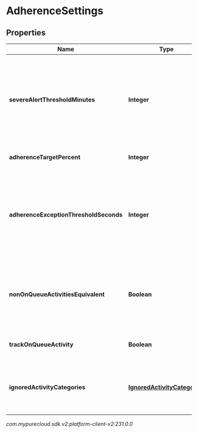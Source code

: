 # AdherenceSettings


## Properties

| Name | Type | Description | Notes |
| ------------ | ------------- | ------------- | ------------- |
| **severeAlertThresholdMinutes** | **Integer** | The threshold in minutes where an alert will be triggered when an agent is considered severely out of adherence |  [optional] |
| **adherenceTargetPercent** | **Integer** | Target adherence percentage |  [optional] |
| **adherenceExceptionThresholdSeconds** | **Integer** | The threshold in seconds for which agents should not be penalized for being momentarily out of adherence |  [optional] |
| **nonOnQueueActivitiesEquivalent** | **Boolean** | Whether to treat all non-on-queue activities as equivalent for adherence purposes |  [optional] |
| **trackOnQueueActivity** | **Boolean** | Whether to track on-queue activities |  [optional] |
| **ignoredActivityCategories** | [**IgnoredActivityCategories**](IgnoredActivityCategories) | Activity categories that should be ignored for adherence purposes |  [optional] |




_com.mypurecloud.sdk.v2:platform-client-v2:231.0.0_
